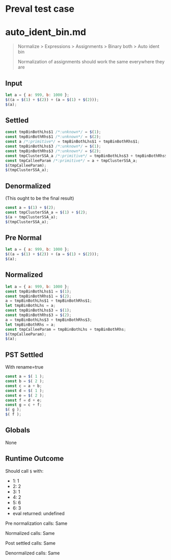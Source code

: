 # Preval test case

# auto_ident_bin.md

> Normalize > Expressions > Assignments > Binary both > Auto ident bin
>
> Normalization of assignments should work the same everywhere they are

## Input

`````js filename=intro
let a = { a: 999, b: 1000 };
$((a = $(1) + $(2)) + (a = $(1) + $(2)));
$(a);
`````

## Settled


`````js filename=intro
const tmpBinBothLhs$1 /*:unknown*/ = $(1);
const tmpBinBothRhs$1 /*:unknown*/ = $(2);
const a /*:primitive*/ = tmpBinBothLhs$1 + tmpBinBothRhs$1;
const tmpBinBothLhs$3 /*:unknown*/ = $(1);
const tmpBinBothRhs$3 /*:unknown*/ = $(2);
const tmpClusterSSA_a /*:primitive*/ = tmpBinBothLhs$3 + tmpBinBothRhs$3;
const tmpCalleeParam /*:primitive*/ = a + tmpClusterSSA_a;
$(tmpCalleeParam);
$(tmpClusterSSA_a);
`````

## Denormalized
(This ought to be the final result)

`````js filename=intro
const a = $(1) + $(2);
const tmpClusterSSA_a = $(1) + $(2);
$(a + tmpClusterSSA_a);
$(tmpClusterSSA_a);
`````

## Pre Normal


`````js filename=intro
let a = { a: 999, b: 1000 };
$((a = $(1) + $(2)) + (a = $(1) + $(2)));
$(a);
`````

## Normalized


`````js filename=intro
let a = { a: 999, b: 1000 };
const tmpBinBothLhs$1 = $(1);
const tmpBinBothRhs$1 = $(2);
a = tmpBinBothLhs$1 + tmpBinBothRhs$1;
let tmpBinBothLhs = a;
const tmpBinBothLhs$3 = $(1);
const tmpBinBothRhs$3 = $(2);
a = tmpBinBothLhs$3 + tmpBinBothRhs$3;
let tmpBinBothRhs = a;
const tmpCalleeParam = tmpBinBothLhs + tmpBinBothRhs;
$(tmpCalleeParam);
$(a);
`````

## PST Settled
With rename=true

`````js filename=intro
const a = $( 1 );
const b = $( 2 );
const c = a + b;
const d = $( 1 );
const e = $( 2 );
const f = d + e;
const g = c + f;
$( g );
$( f );
`````

## Globals

None

## Runtime Outcome

Should call `$` with:
 - 1: 1
 - 2: 2
 - 3: 1
 - 4: 2
 - 5: 6
 - 6: 3
 - eval returned: undefined

Pre normalization calls: Same

Normalized calls: Same

Post settled calls: Same

Denormalized calls: Same
